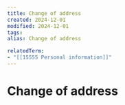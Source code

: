 ```yaml
---
title: Change of address
created: 2024-12-01
modified: 2024-12-01
tags: 
alias: Change of address

relatedTerm:
- "[[15555 Personal information]]"
---
```

# Change of address
